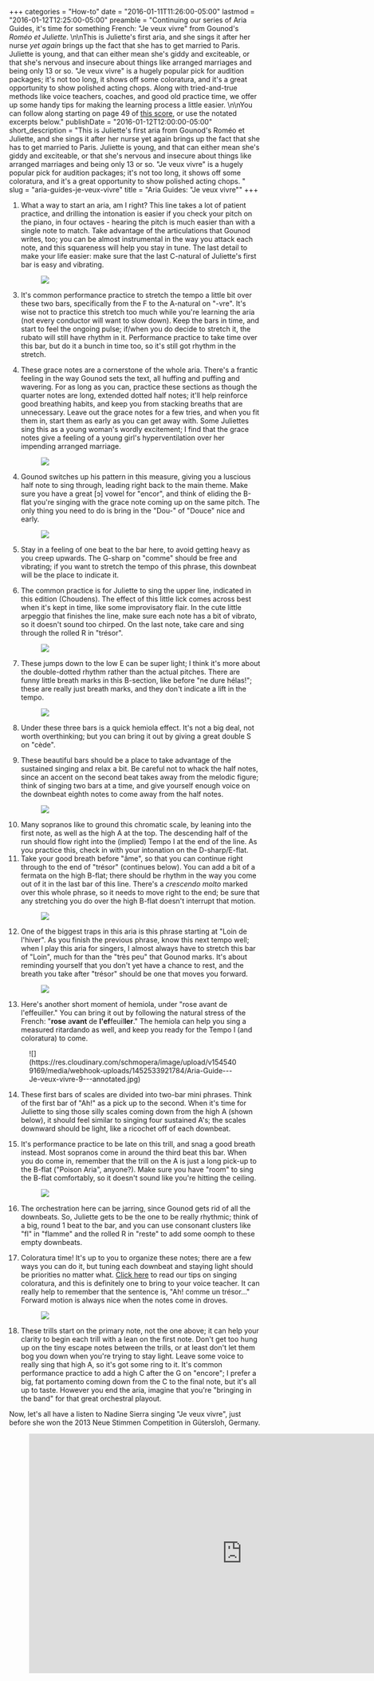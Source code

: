 +++
categories = "How-to"
date = "2016-01-11T11:26:00-05:00"
lastmod = "2016-01-12T12:25:00-05:00"
preamble = "Continuing our series of Aria Guides, it's time for something French: \"Je veux vivre\" from Gounod's *Roméo et Juliette*. \n\nThis is Juliette's first aria, and she sings it after her nurse *yet again* brings up the fact that she has to get married to Paris. Juliette is young, and that can either mean she's giddy and exciteable, or that she's nervous and insecure about things like arranged marriages and being only 13 or so. \"Je veux vivre\" is a hugely popular pick for audition packages; it's not too long, it shows off some coloratura, and it's a great opportunity to show polished acting chops. Along with tried-and-true methods like voice teachers, coaches, and good old practice time, we offer up some handy tips for making the learning process a little easier. \n\nYou can follow along starting on page 49 of [this score](http://imslp.nl/imglnks/usimg/e/e3/IMSLP21548-PMLP49624-Gounod-RometJulietteVSch.pdf), or use the notated excerpts below."
publishDate = "2016-01-12T12:00:00-05:00"
short_description = "This is Juliette&#039;s first aria from Gounod&#039;s Roméo et Juliette, and she sings it after her nurse yet again brings up the fact that she has to get married to Paris. Juliette is young, and that can either mean she&#039;s giddy and exciteable, or that she&#039;s nervous and insecure about things like arranged marriages and being only 13 or so. &quot;Je veux vivre&quot; is a hugely popular pick for audition packages; it&#039;s not too long, it shows off some coloratura, and it&#039;s a great opportunity to show polished acting chops. "
slug = "aria-guides-je-veux-vivre"
title = "Aria Guides: &quot;Je veux vivre&quot;"
+++

1. What a way to start an aria, am I right? This line takes a lot of patient practice, and drilling the intonation is easier if you check your pitch on the piano, in four octaves - hearing the pitch is much easier than with a single note to match. Take advantage of the articulations that Gounod writes, too; you can be almost instrumental in the way you attack each note, and this squareness will help you stay in tune. The last detail to make your life easier: make sure that the last C-natural of Juliette's first bar is easy and vibrating.<figure data-type="image">
![](https://res.cloudinary.com/schmopera/image/upload/v1545409169/media/webhook-uploads/1452532571714/Aria-Guide---Je-veux-vivre-1---annotated.jpg)
</figure>

3. It's common performance practice to stretch the tempo a little bit over these two bars, specifically from the F to the A-natural on "-vre". It's wise not to practice this stretch too much while you're learning the aria (not every conductor will want to slow down). Keep the bars in time, and start to feel the ongoing pulse; if/when you do decide to stretch it, the rubato will still have rhythm in it. Performance practice to take time over this bar, but do it a bunch in time too, so it's still got rhythm in the stretch.

2. These grace notes are a cornerstone of the whole aria. There's a frantic feeling in the way Gounod sets the text, all huffing and puffing and wavering. For as long as you can, practice these sections as though the quarter notes are long, extended dotted half notes; it'll help reinforce good breathing habits, and keep you from stacking breaths that are unnecessary. Leave out the grace notes for a few tries, and when you fit them in, start them as early as you can get away with. Some Juliettes sing this as a young woman's wordly excitement; I find that the grace notes give a feeling of a young girl's hyperventilation over her impending arranged marriage.<figure data-type="image">
![](https://res.cloudinary.com/schmopera/image/upload/v1545409169/media/webhook-uploads/1452532585325/Aria-Guide---Je-veux-vivre-2---annotated.jpg)
</figure>

4. Gounod switches up his pattern in this measure, giving you a luscious half note to sing through, leading right back to the main theme. Make sure you have a great [ɔ] vowel for "encor", and think of eliding the B-flat you're singing with the grace note coming up on the same pitch. The only thing you need to do is bring in the "Dou-" of "Douce" nice and early.<figure data-type="image">
![](https://res.cloudinary.com/schmopera/image/upload/v1545409169/media/webhook-uploads/1452532960960/Aria-Guide---Je-veux-vivre-3---annotated.jpg)
</figure>

5. Stay in a feeling of one beat to the bar here, to avoid getting heavy as you creep upwards. The G-sharp on "comme" should be free and vibrating; if you want to stretch the tempo of this phrase, this downbeat will be the place to indicate it.

6. The common practice is for Juliette to sing the upper line, indicated in this edition (Choudens). The effect of this little lick comes across best when it's kept in time, like some improvisatory flair. In the cute little arpeggio that finishes the line, make sure each note has a bit of vibrato, so it doesn't sound too chirped. On the last note, take care and sing through the rolled R in "trésor".<figure data-type="image">
![](https://res.cloudinary.com/schmopera/image/upload/v1545409169/media/webhook-uploads/1452533116362/Aria-Guide---Je-veux-vivre-4---annotated.jpg)
</figure>

7. These jumps down to the low E can be super light; I think it's more about the double-dotted rhythm rather than the actual pitches. There are funny little breath marks in this B-section, like before "ne dure hélas!"; these are really just breath marks, and they don't indicate a lift in the tempo.<figure data-type="image">
![](https://res.cloudinary.com/schmopera/image/upload/v1545409169/media/webhook-uploads/1452533561280/Aria-Guide---Je-veux-vivre-5-0-annotated.jpg)
</figure>

8. Under these three bars is a quick hemiola effect. It's not a big deal, not worth overthinking; but you can bring it out by giving a great double S on "cède". 

9. These beautiful bars should be a place to take advantage of the sustained singing and relax a bit. Be careful not to whack the half notes, since an accent on the second beat takes away from the melodic figure; think of singing two bars at a time, and give yourself enough voice on the downbeat eighth notes to come away from the half notes.<figure data-type="image">![](https://res.cloudinary.com/schmopera/image/upload/v1545409169/media/webhook-uploads/1452533821242/Aria-Guide---Je-veux-vivre-6---annotated.jpg)
</figure>

10. Many sopranos like to ground this chromatic scale, by leaning into the first note, as well as the high A at the top. The descending half of the run should flow right into the (implied) Tempo I at the end of the line. As you practice this, check in with your intonation on the D-sharp/E-flat.
11. Take your good breath before "âme", so that you can continue right through to the end of "trésor" (continues below). You can add a bit of a fermata on the high B-flat; there should be rhythm in the way you come out of it in the last bar of this line. There's a *crescendo molto* marked over this whole phrase, so it needs to move right to the end; be sure that any stretching you do over the high B-flat doesn't interrupt that motion.<figure data-type="image">
![](https://res.cloudinary.com/schmopera/image/upload/v1545409169/media/webhook-uploads/1452533856453/Aria-Guide---Je-veux-vivre-7---annotated.jpg)
</figure>

12. One of the biggest traps in this aria is this phrase starting at "Loin de l'hiver". As you finish the previous phrase, know this next tempo well; when I play this aria for singers, I almost always have to stretch this bar of "Loin", much for than the "très peu" that Gounod marks. It's about reminding yourself that you don't yet have a chance to rest, and the breath you take after "trésor" should be one that moves you forward.<figure data-type="image">
![](https://res.cloudinary.com/schmopera/image/upload/v1545409169/media/webhook-uploads/1452533892557/Aria-Guide---Je-veux-vivre-8---annotated.jpg)
</figure>

13. Here's another short moment of hemiola, under "rose avant de l'effeuiller." You can bring it out by following the natural stress of the French: "**rose** a**vant** de **l'ef**feuil**ler**." The hemiola can help you sing a measured ritardando as well, and keep you ready for the Tempo I (and coloratura) to come.
<figure data-type="image">
![](https://res.cloudinary.com/schmopera/image/upload/v1545409169/media/webhook-uploads/1452533921784/Aria-Guide---Je-veux-vivre-9---annotated.jpg)
</figure>

14. These first bars of scales are divided into two-bar mini phrases. Think of the first bar of "Ah!" as a pick up to the second. When it's time for Juliette to sing those silly scales coming down from the high A (shown below), it should feel similar to singing four sustained A's; the scales downward should be light, like a ricochet off of each downbeat.

15. It's performance practice to be late on this trill, and snag a good breath instead. Most sopranos come in around the third beat this bar. When you do come in, remember that the trill on the A is just a long pick-up to the B-flat ("Poison Aria", anyone?). Make sure you have "room" to sing the B-flat comfortably, so it doesn't sound like you're hitting the ceiling.<figure data-type="image">
![](https://res.cloudinary.com/schmopera/image/upload/v1545409169/media/webhook-uploads/1452533991971/Aria-Guide---Je-veux-vivre-1--annotated.jpg)
</figure>

16. The orchestration here can be jarring, since Gounod gets rid of all the downbeats. So, Juliette gets to be the one to be really rhythmic; think of a big, round 1 beat to the bar, and you can use consonant clusters like "fl" in "flamme" and the rolled R in "reste" to add some oomph to these empty downbeats.

17. Coloratura time! It's up to you to organize these notes; there are a few ways you can do it, but tuning each downbeat and staying light should be priorities no matter what. [Click here](/4-tips-for-when-there-are-too-many-notes/) to read our tips on singing coloratura, and this is definitely one to bring to your voice teacher. It can really help to remember that the sentence is, "Ah! comme un trésor..." Forward motion is always nice when the notes come in droves.<figure data-type="image">
![](https://res.cloudinary.com/schmopera/image/upload/v1545409169/media/webhook-uploads/1452534329600/Aria-Guide---Je-veux-vivre-11---annotated.jpg)
</figure>

18. These trills start on the primary note, not the one above; it can help your clarity to begin each trill with a lean on the first note. Don't get too hung up on the tiny escape notes between the trills, or at least don't let them bog you down when you're trying to stay light. Leave some voice to really sing that high A, so it's got some ring to it. It's common performance practice to add a high C after the G on "encore"; I prefer a big, fat portamento coming down from the C to the final note, but it's all up to taste. However you end the aria, imagine that you're "bringing in the band" for that great orchestral playout.

Now, let's all have a listen to Nadine Sierra singing "Je veux vivre", just before she won the 2013 Neue Stimmen Competition in Gütersloh, Germany.

<figure data-type="video">
<iframe width="854" height="480" src="https://www.youtube.com/embed/zSvfktReyJo" frameborder="0" allowfullscreen></iframe>
</figure>


